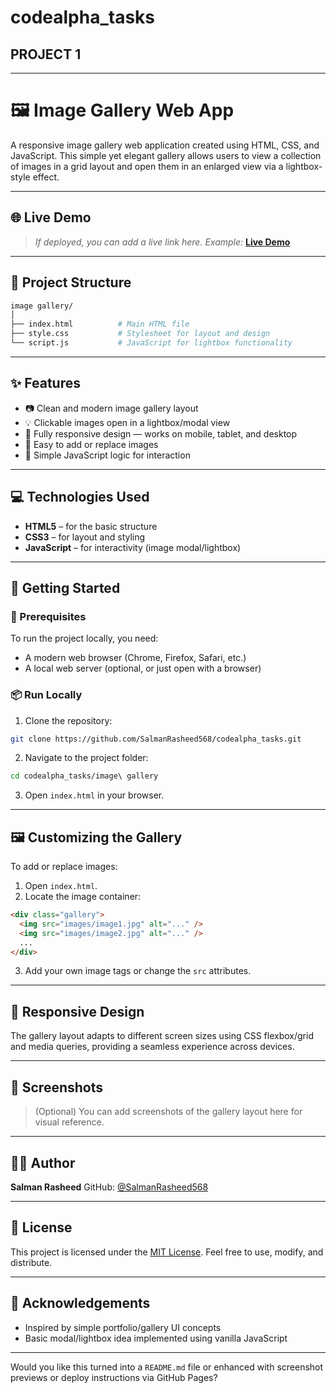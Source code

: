 # codealpha_tasks
## PROJECT 1
---

# 🖼️ Image Gallery Web App

A responsive image gallery web application created using HTML, CSS, and JavaScript. This simple yet elegant gallery allows users to view a collection of images in a grid layout and open them in an enlarged view via a lightbox-style effect.

---

## 🌐 Live Demo

> *If deployed, you can add a live link here. Example:*
> **[Live Demo](https://your-live-demo-link.com)**

---

## 📁 Project Structure

```bash
image gallery/
│
├── index.html          # Main HTML file
├── style.css           # Stylesheet for layout and design
└── script.js           # JavaScript for lightbox functionality
```

---

## ✨ Features

* 📷 Clean and modern image gallery layout
* 💡 Clickable images open in a lightbox/modal view
* 📱 Fully responsive design — works on mobile, tablet, and desktop
* 🔄 Easy to add or replace images
* 🧠 Simple JavaScript logic for interaction

---

## 💻 Technologies Used

* **HTML5** – for the basic structure
* **CSS3** – for layout and styling
* **JavaScript** – for interactivity (image modal/lightbox)

---

## 🚀 Getting Started

### 🔧 Prerequisites

To run the project locally, you need:

* A modern web browser (Chrome, Firefox, Safari, etc.)
* A local web server (optional, or just open with a browser)

### 📦 Run Locally

1. Clone the repository:

```bash
git clone https://github.com/SalmanRasheed568/codealpha_tasks.git
```

2. Navigate to the project folder:

```bash
cd codealpha_tasks/image\ gallery
```

3. Open `index.html` in your browser.

---

## 🖼️ Customizing the Gallery

To add or replace images:

1. Open `index.html`.
2. Locate the image container:

```html
<div class="gallery">
  <img src="images/image1.jpg" alt="..." />
  <img src="images/image2.jpg" alt="..." />
  ...
</div>
```

3. Add your own image tags or change the `src` attributes.

---

## 📱 Responsive Design

The gallery layout adapts to different screen sizes using CSS flexbox/grid and media queries, providing a seamless experience across devices.

---

## 📌 Screenshots

> (Optional) You can add screenshots of the gallery layout here for visual reference.

---

## 🙋‍♂️ Author

**Salman Rasheed**
GitHub: [@SalmanRasheed568](https://github.com/SalmanRasheed568)

---

## 📄 License

This project is licensed under the [MIT License](https://opensource.org/licenses/MIT). Feel free to use, modify, and distribute.

---

## 🙌 Acknowledgements

* Inspired by simple portfolio/gallery UI concepts
* Basic modal/lightbox idea implemented using vanilla JavaScript

---

Would you like this turned into a `README.md` file or enhanced with screenshot previews or deploy instructions via GitHub Pages?
